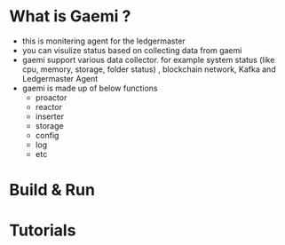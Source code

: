 # What is Gaemi ? 
* this is monitering agent for the ledgermaster
* you can visulize status based on collecting data from gaemi
* gaemi support various data collector. for example system status (like cpu, memory, storage, folder status) , blockchain network, Kafka and Ledgermaster Agent
* gaemi is made up of below functions
  * proactor
  * reactor
  * inserter
  * storage
  * config
  * log
  * etc

    
# Build & Run 


# Tutorials 
    
